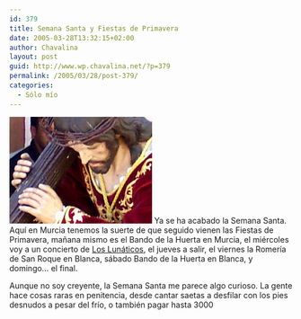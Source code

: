 ```yaml
---
id: 379
title: Semana Santa y Fiestas de Primavera
date: 2005-03-28T13:32:15+02:00
author: Chavalina
layout: post
guid: http://www.wp.chavalina.net/?p=379
permalink: /2005/03/28/post-379/
categories:
  - Sólo mío
---
```

<img class="imgizqda" src="/imagenes/fotos/jesus.jpg" alt="Jes&uacute;s" /> Ya se ha acabado la Semana Santa. Aqu&iacute; en Murcia tenemos la suerte de que seguido vienen las Fiestas de Primavera, ma&ntilde;ana mismo es el Bando de la Huerta en Murcia, el miércoles voy a un concierto de <a href="http://www.los-lunaticos.com/" target="_blank">Los Lunáticos</a>, el jueves a salir, el viernes la Romer&iacute;a de San Roque en Blanca, sábado Bando de la Huerta en Blanca, y domingo… el final.

Aunque no soy creyente, la Semana Santa me parece algo curioso. La gente hace cosas raras en penitencia, desde cantar saetas a desfilar con los pies desnudos a pesar del fr&iacute;o, o también pagar hasta 3000